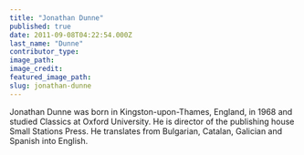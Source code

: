 ```yaml
---
title: "Jonathan Dunne"
published: true
date: 2011-09-08T04:22:54.000Z
last_name: "Dunne"
contributor_type:
image_path:
image_credit:
featured_image_path:
slug: jonathan-dunne
---
```


Jonathan Dunne was born in Kingston-upon-Thames, England, in 1968 and studied Classics at Oxford University. He is director of the publishing house Small Stations Press. He translates from Bulgarian, Catalan, Galician and Spanish into English.

